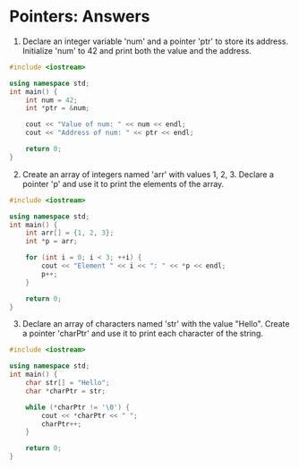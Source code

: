 # Pointers: Answers

1. Declare an integer variable 'num' and a pointer 'ptr' to store its address. Initialize 'num' to 42 and print both the value and the address.
```cpp
#include <iostream>

using namespace std;
int main() {
    int num = 42;
    int *ptr = &num;

    cout << "Value of num: " << num << endl;
    cout << "Address of num: " << ptr << endl;

    return 0;
}
```

2. Create an array of integers named 'arr' with values 1, 2, 3. Declare a pointer 'p' and use it to print the elements of the array.
```cpp
#include <iostream>

using namespace std;
int main() {
    int arr[] = {1, 2, 3};
    int *p = arr;

    for (int i = 0; i < 3; ++i) {
        cout << "Element " << i << ": " << *p << endl;
        p++;
    }

    return 0;
}

```
3. Declare an array of characters named 'str' with the value "Hello". Create a pointer 'charPtr' and use it to print each character of the string.
```cpp
#include <iostream>

using namespace std;
int main() {
    char str[] = "Hello";
    char *charPtr = str;

    while (*charPtr != '\0') {
        cout << *charPtr << " ";
        charPtr++;
    }

    return 0;
}
```